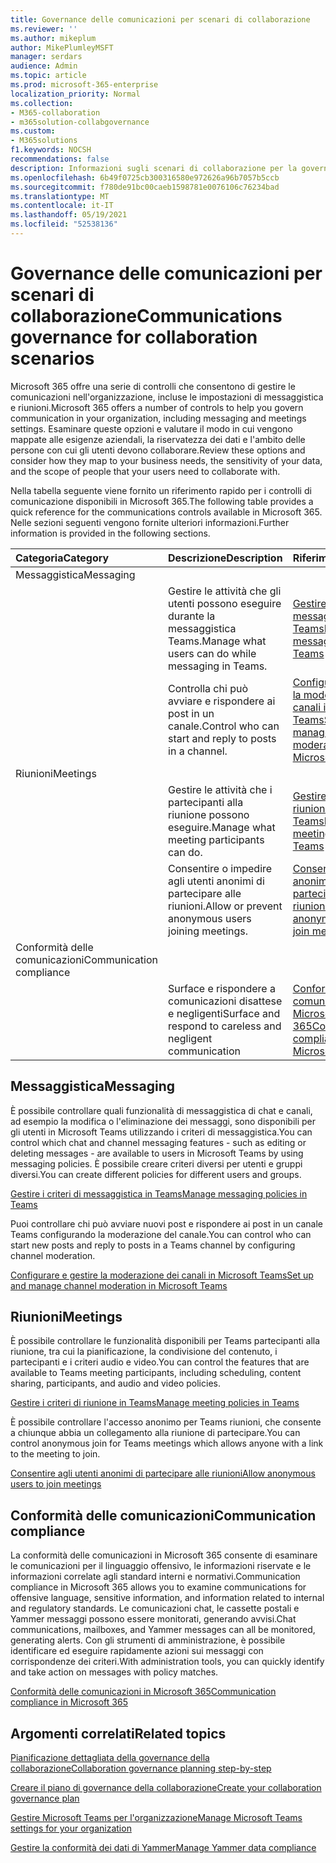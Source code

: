 ```yaml
---
title: Governance delle comunicazioni per scenari di collaborazione
ms.reviewer: ''
ms.author: mikeplum
author: MikePlumleyMSFT
manager: serdars
audience: Admin
ms.topic: article
ms.prod: microsoft-365-enterprise
localization_priority: Normal
ms.collection:
- M365-collaboration
- m365solution-collabgovernance
ms.custom:
- M365solutions
f1.keywords: NOCSH
recommendations: false
description: Informazioni sugli scenari di collaborazione per la governance delle comunicazioni.
ms.openlocfilehash: 6b49f0725cb300316580e972626a96b7057b5ccb
ms.sourcegitcommit: f780de91bc00caeb1598781e0076106c76234bad
ms.translationtype: MT
ms.contentlocale: it-IT
ms.lasthandoff: 05/19/2021
ms.locfileid: "52538136"
---
```

# <a name="communications-governance-for-collaboration-scenarios"></a><span data-ttu-id="a04e6-103">Governance delle comunicazioni per scenari di collaborazione</span><span class="sxs-lookup"><span data-stu-id="a04e6-103">Communications governance for collaboration scenarios</span></span>

<span data-ttu-id="a04e6-104">Microsoft 365 offre una serie di controlli che consentono di gestire le comunicazioni nell'organizzazione, incluse le impostazioni di messaggistica e riunioni.</span><span class="sxs-lookup"><span data-stu-id="a04e6-104">Microsoft 365 offers a number of controls to help you govern communication in your organization, including messaging and meetings settings.</span></span> <span data-ttu-id="a04e6-105">Esaminare queste opzioni e valutare il modo in cui vengono mappate alle esigenze aziendali, la riservatezza dei dati e l'ambito delle persone con cui gli utenti devono collaborare.</span><span class="sxs-lookup"><span data-stu-id="a04e6-105">Review these options and consider how they map to your business needs, the sensitivity of your data, and the scope of people that your users need to collaborate with.</span></span>

<span data-ttu-id="a04e6-106">Nella tabella seguente viene fornito un riferimento rapido per i controlli di comunicazione disponibili in Microsoft 365.</span><span class="sxs-lookup"><span data-stu-id="a04e6-106">The following table provides a quick reference for the communications controls available in Microsoft 365.</span></span> <span data-ttu-id="a04e6-107">Nelle sezioni seguenti vengono fornite ulteriori informazioni.</span><span class="sxs-lookup"><span data-stu-id="a04e6-107">Further information is provided in the following sections.</span></span>

|<span data-ttu-id="a04e6-108">Categoria</span><span class="sxs-lookup"><span data-stu-id="a04e6-108">Category</span></span>|<span data-ttu-id="a04e6-109">Descrizione</span><span class="sxs-lookup"><span data-stu-id="a04e6-109">Description</span></span>|<span data-ttu-id="a04e6-110">Riferimenti</span><span class="sxs-lookup"><span data-stu-id="a04e6-110">Reference</span></span>|
|:-------|:----------|:--------|
|<span data-ttu-id="a04e6-111">Messaggistica</span><span class="sxs-lookup"><span data-stu-id="a04e6-111">Messaging</span></span>|||
||<span data-ttu-id="a04e6-112">Gestire le attività che gli utenti possono eseguire durante la messaggistica Teams.</span><span class="sxs-lookup"><span data-stu-id="a04e6-112">Manage what users can do while messaging in Teams.</span></span>|[<span data-ttu-id="a04e6-113">Gestire i criteri di messaggistica in Teams</span><span class="sxs-lookup"><span data-stu-id="a04e6-113">Manage messaging policies in Teams</span></span>](/microsoftteams/messaging-policies-in-teams)|
||<span data-ttu-id="a04e6-114">Controlla chi può avviare e rispondere ai post in un canale.</span><span class="sxs-lookup"><span data-stu-id="a04e6-114">Control who can start and reply to posts in a channel.</span></span>|[<span data-ttu-id="a04e6-115">Configurare e gestire la moderazione dei canali in Microsoft Teams</span><span class="sxs-lookup"><span data-stu-id="a04e6-115">Set up and manage channel moderation in Microsoft Teams</span></span>](/microsoftteams/manage-channel-moderation-in-teams)|
|<span data-ttu-id="a04e6-116">Riunioni</span><span class="sxs-lookup"><span data-stu-id="a04e6-116">Meetings</span></span>|||
||<span data-ttu-id="a04e6-117">Gestire le attività che i partecipanti alla riunione possono eseguire.</span><span class="sxs-lookup"><span data-stu-id="a04e6-117">Manage what meeting participants can do.</span></span>|[<span data-ttu-id="a04e6-118">Gestire i criteri di riunione in Teams</span><span class="sxs-lookup"><span data-stu-id="a04e6-118">Manage meeting policies in Teams</span></span>](/microsoftteams/meeting-policies-in-teams)|
||<span data-ttu-id="a04e6-119">Consentire o impedire agli utenti anonimi di partecipare alle riunioni.</span><span class="sxs-lookup"><span data-stu-id="a04e6-119">Allow or prevent anonymous users joining meetings.</span></span>|[<span data-ttu-id="a04e6-120">Consentire agli utenti anonimi di partecipare alle riunioni</span><span class="sxs-lookup"><span data-stu-id="a04e6-120">Allow anonymous users to join meetings</span></span>](/microsoftteams/meeting-settings-in-teams#allow-anonymous-users-to-join-meetings)|
|<span data-ttu-id="a04e6-121">Conformità delle comunicazioni</span><span class="sxs-lookup"><span data-stu-id="a04e6-121">Communication compliance</span></span>|||
||<span data-ttu-id="a04e6-122">Surface e rispondere a comunicazioni disattese e negligenti</span><span class="sxs-lookup"><span data-stu-id="a04e6-122">Surface and respond to careless and negligent communication</span></span>|[<span data-ttu-id="a04e6-123">Conformità delle comunicazioni in Microsoft 365</span><span class="sxs-lookup"><span data-stu-id="a04e6-123">Communication compliance in Microsoft 365</span></span>](../compliance/communication-compliance.md)|

## <a name="messaging"></a><span data-ttu-id="a04e6-124">Messaggistica</span><span class="sxs-lookup"><span data-stu-id="a04e6-124">Messaging</span></span>

<span data-ttu-id="a04e6-125">È possibile controllare quali funzionalità di messaggistica di chat e canali, ad esempio la modifica o l'eliminazione dei messaggi, sono disponibili per gli utenti in Microsoft Teams utilizzando i criteri di messaggistica.</span><span class="sxs-lookup"><span data-stu-id="a04e6-125">You can control which chat and channel messaging features - such as editing or deleting messages - are available to users in Microsoft Teams by using messaging policies.</span></span> <span data-ttu-id="a04e6-126">È possibile creare criteri diversi per utenti e gruppi diversi.</span><span class="sxs-lookup"><span data-stu-id="a04e6-126">You can create different policies for different users and groups.</span></span>

[<span data-ttu-id="a04e6-127">Gestire i criteri di messaggistica in Teams</span><span class="sxs-lookup"><span data-stu-id="a04e6-127">Manage messaging policies in Teams</span></span>](/microsoftteams/messaging-policies-in-teams)

<span data-ttu-id="a04e6-128">Puoi controllare chi può avviare nuovi post e rispondere ai post in un canale Teams configurando la moderazione del canale.</span><span class="sxs-lookup"><span data-stu-id="a04e6-128">You can control who can start new posts and reply to posts in a Teams channel by configuring channel moderation.</span></span>

[<span data-ttu-id="a04e6-129">Configurare e gestire la moderazione dei canali in Microsoft Teams</span><span class="sxs-lookup"><span data-stu-id="a04e6-129">Set up and manage channel moderation in Microsoft Teams</span></span>](/microsoftteams/manage-channel-moderation-in-teams)

## <a name="meetings"></a><span data-ttu-id="a04e6-130">Riunioni</span><span class="sxs-lookup"><span data-stu-id="a04e6-130">Meetings</span></span>

<span data-ttu-id="a04e6-131">È possibile controllare le funzionalità disponibili per Teams partecipanti alla riunione, tra cui la pianificazione, la condivisione del contenuto, i partecipanti e i criteri audio e video.</span><span class="sxs-lookup"><span data-stu-id="a04e6-131">You can control the features that are available to Teams meeting participants, including scheduling, content sharing, participants, and audio and video policies.</span></span>

[<span data-ttu-id="a04e6-132">Gestire i criteri di riunione in Teams</span><span class="sxs-lookup"><span data-stu-id="a04e6-132">Manage meeting policies in Teams</span></span>](/microsoftteams/meeting-policies-in-teams)

<span data-ttu-id="a04e6-133">È possibile controllare l'accesso anonimo per Teams riunioni, che consente a chiunque abbia un collegamento alla riunione di partecipare.</span><span class="sxs-lookup"><span data-stu-id="a04e6-133">You can control anonymous join for Teams meetings which allows anyone with a link to the meeting to join.</span></span>

[<span data-ttu-id="a04e6-134">Consentire agli utenti anonimi di partecipare alle riunioni</span><span class="sxs-lookup"><span data-stu-id="a04e6-134">Allow anonymous users to join meetings</span></span>](/microsoftteams/meeting-settings-in-teams#allow-anonymous-users-to-join-meetings)


## <a name="communication-compliance"></a><span data-ttu-id="a04e6-135">Conformità delle comunicazioni</span><span class="sxs-lookup"><span data-stu-id="a04e6-135">Communication compliance</span></span>

<span data-ttu-id="a04e6-136">La conformità delle comunicazioni in Microsoft 365 consente di esaminare le comunicazioni per il linguaggio offensivo, le informazioni riservate e le informazioni correlate agli standard interni e normativi.</span><span class="sxs-lookup"><span data-stu-id="a04e6-136">Communication compliance in Microsoft 365 allows you to examine communications for offensive language, sensitive information, and information related to internal and regulatory standards.</span></span> <span data-ttu-id="a04e6-137">Le comunicazioni chat, le cassette postali e Yammer messaggi possono essere monitorati, generando avvisi.</span><span class="sxs-lookup"><span data-stu-id="a04e6-137">Chat communications, mailboxes, and Yammer messages can all be monitored, generating alerts.</span></span> <span data-ttu-id="a04e6-138">Con gli strumenti di amministrazione, è possibile identificare ed eseguire rapidamente azioni sui messaggi con corrispondenze dei criteri.</span><span class="sxs-lookup"><span data-stu-id="a04e6-138">With administration tools, you can quickly identify and take action on messages with policy matches.</span></span>

[<span data-ttu-id="a04e6-139">Conformità delle comunicazioni in Microsoft 365</span><span class="sxs-lookup"><span data-stu-id="a04e6-139">Communication compliance in Microsoft 365</span></span>](../compliance/communication-compliance.md)

## <a name="related-topics"></a><span data-ttu-id="a04e6-140">Argomenti correlati</span><span class="sxs-lookup"><span data-stu-id="a04e6-140">Related topics</span></span>

[<span data-ttu-id="a04e6-141">Pianificazione dettagliata della governance della collaborazione</span><span class="sxs-lookup"><span data-stu-id="a04e6-141">Collaboration governance planning step-by-step</span></span>](collaboration-governance-overview.md#collaboration-governance-planning-step-by-step)

[<span data-ttu-id="a04e6-142">Creare il piano di governance della collaborazione</span><span class="sxs-lookup"><span data-stu-id="a04e6-142">Create your collaboration governance plan</span></span>](collaboration-governance-first.md)

[<span data-ttu-id="a04e6-143">Gestire Microsoft Teams per l'organizzazione</span><span class="sxs-lookup"><span data-stu-id="a04e6-143">Manage Microsoft Teams settings for your organization</span></span>](/microsoftteams/enable-features-office-365)

[<span data-ttu-id="a04e6-144">Gestire la conformità dei dati di Yammer</span><span class="sxs-lookup"><span data-stu-id="a04e6-144">Manage Yammer data compliance</span></span>](/yammer/manage-security-and-compliance/manage-data-compliance)